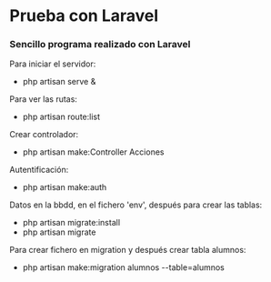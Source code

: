 # Prueba con Laravel

### Sencillo programa realizado con Laravel

Para iniciar el servidor: 
- php artisan serve &

Para ver las rutas:
- php artisan route:list

Crear controlador:
- php artisan make:Controller Acciones

Autentificación:
- php artisan make:auth

Datos en la bbdd, en el fichero 'env', después para crear las tablas:
- php artisan migrate:install
- php artisan migrate

Para crear fichero en migration y después crear tabla alumnos:
- php artisan make:migration alumnos --table=alumnos

